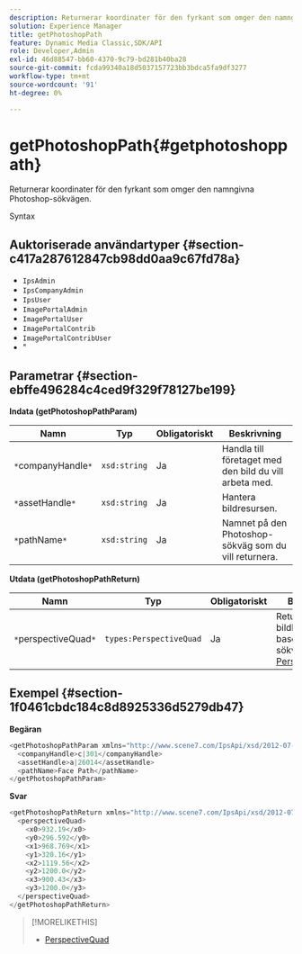 ```yaml
---
description: Returnerar koordinater för den fyrkant som omger den namngivna Photoshop-sökvägen.
solution: Experience Manager
title: getPhotoshopPath
feature: Dynamic Media Classic,SDK/API
role: Developer,Admin
exl-id: 46d88547-bb60-4370-9c79-bd281b40ba28
source-git-commit: fcda99340a18d5037157723bb3bdca5fa9df3277
workflow-type: tm+mt
source-wordcount: '91'
ht-degree: 0%

---
```


# getPhotoshopPath{#getphotoshoppath}

Returnerar koordinater för den fyrkant som omger den namngivna Photoshop-sökvägen.

Syntax

## Auktoriserade användartyper {#section-c417a287612847cb98dd0aa9c67fd78a}

* `IpsAdmin`
* `IpsCompanyAdmin`
* `IpsUser`
* `ImagePortalAdmin`
* `ImagePortalUser`
* `ImagePortalContrib`
* `ImagePortalContribUser`
* &quot;

## Parametrar {#section-ebffe496284c4ced9f329f78127be199}

**Indata (getPhotoshopPathParam)**

| Namn | Typ | Obligatoriskt | Beskrivning |
|---|---|---|---|
| `*`companyHandle`*` | `xsd:string` | Ja | Handla till företaget med den bild du vill arbeta med. |
| `*`assetHandle`*` | `xsd:string` | Ja | Hantera bildresursen. |
| `*`pathName`*` | `xsd:string` | Ja | Namnet på den Photoshop-sökväg som du vill returnera. |

**Utdata (getPhotoshopPathReturn)**

| Namn | Typ | Obligatoriskt | Beskrivning |
|---|---|---|---|
| `*`perspectiveQuad`*` | `types:PerspectiveQuad` | Ja | Returnerar bildkoordinater baserat på sökvägen. Se [PerspectiveQuad](../../../types/c-data-types/r-perspective-quad.md#reference-3c1f780f9c264e5b870b1ade24566204). |

## Exempel {#section-1f0461cbdc184c8d8925336d5279db47}

**Begäran**

```java
<getPhotoshopPathParam xmlns="http://www.scene7.com/IpsApi/xsd/2012-07-31">
  <companyHandle>c|301</companyHandle>
  <assetHandle>a|26014</assetHandle>
  <pathName>Face Path</pathName>
</getPhotoshopPathParam>
```

**Svar**

```java
<getPhotoshopPathReturn xmlns="http://www.scene7.com/IpsApi/xsd/2012-07-31">
  <perspectiveQuad>
    <x0>932.19</x0>
    <y0>296.592</y0>
    <x1>968.769</x1>
    <y1>320.16</y1>
    <x2>1119.56</x2>
    <y2>1200.0</y2>
    <x3>900.43</x3>
    <y3>1200.0</y3>
  </perspectiveQuad>
</getPhotoshopPathReturn>
```

>[!MORELIKETHIS]
>
>* [PerspectiveQuad](../../../types/c-data-types/r-perspective-quad.md#reference-3c1f780f9c264e5b870b1ade24566204)

